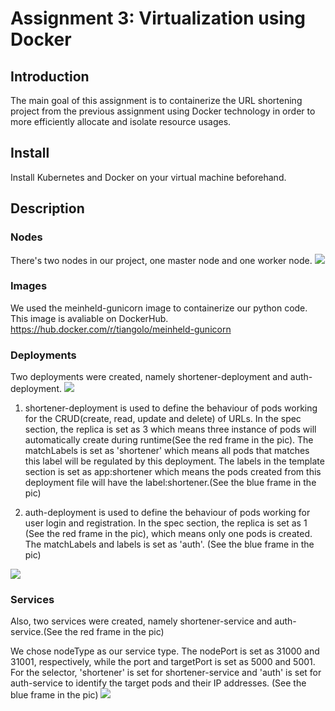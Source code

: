 # Assignment 3: Virtualization using Docker
## Introduction
The main goal of this assignment is to containerize the URL shortening project from the previous assignment using Docker technology in order to more efficiently allocate and isolate resource usages.

## Install 
Install Kubernetes and Docker on your virtual machine beforehand.

## Description
### Nodes
There's two nodes in our project, one master node and one worker node.
<img src="Archive/pic/nodes.jpg">

### Images
We used the meinheld-gunicorn image to containerize our python code. This image is avaliable on DockerHub. https://hub.docker.com/r/tiangolo/meinheld-gunicorn

### Deployments
Two deployments were created, namely shortener-deployment and auth-deployment.
<img src="pic/deployments.jpg">

1. shortener-deployment is used to define the behaviour of pods working for the CRUD(create, read, update and delete) of URLs. In the spec section, the replica is set as 3 which means three instance of pods will automatically create during runtime(See the red frame in the pic). The matchLabels is set as 'shortener' which means all pods that matches this label will be regulated by this deployment. The labels in the template section is set as app:shortener which means the pods created from this deployment file will have the label:shortener.(See the blue frame in the pic)

2. auth-deployment is used to define the behaviour of pods working for user login and registration. In the spec section, the replica is set as 1 (See the red frame in the pic), which means only one pods is created. The matchLabels and labels is set as 'auth'. (See the blue frame in the pic)
<img src="pic/pods.jpg">


### Services
Also, two services were created, namely shortener-service and auth-service.(See the red frame in the pic)

We chose nodeType as our service type. The nodePort is set as 31000 and 31001, respectively, while the port and targetPort is set as 5000 and 5001. For the selector, 'shortener' is set for shortener-service and 'auth' is set for auth-service to identify the target pods and their IP addresses. (See the blue frame in the pic)
<img src="pic/services.jpg">
